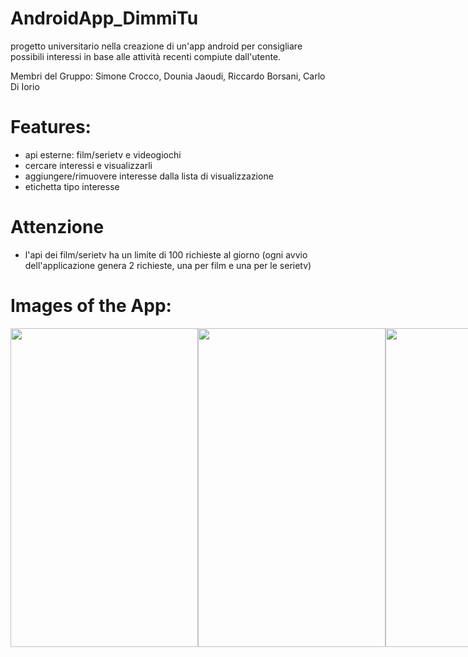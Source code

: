 # AndroidApp_DimmiTu
progetto universitario nella creazione di un'app android per consigliare possibili interessi in base alle attività recenti compiute dall'utente.

Membri del Gruppo: Simone Crocco, Dounia Jaoudi, Riccardo Borsani, Carlo Di Iorio

# Features:
- api esterne: film/serietv e videogiochi
- cercare interessi e visualizzarli
- aggiungere/rimuovere interesse dalla lista di visualizzazione
- etichetta tipo interesse
  
# Attenzione
- l'api dei film/serietv ha un limite di 100 richieste al giorno (ogni avvio dell'applicazione genera 2 richieste, una per film e una per le serietv)

# Images of the App:
<div style="display: flex;">
   <img src="https://github.com/Simonotos/AndroidApp_DimmiTu/blob/main/Screenshots/homepage%20consigli.png" width="300" height="510">
   <img src="https://github.com/Simonotos/AndroidApp_DimmiTu/blob/main/Screenshots/interessi.png" width="300" height="510">
   <img src="https://github.com/Simonotos/AndroidApp_DimmiTu/blob/main/Screenshots/ricerca%20interessi.png" width="300" height="510">
   <img src="https://github.com/Simonotos/AndroidApp_DimmiTu/blob/main/Screenshots/ricerca%20interessi%20dettagli.png" width="300" height="510">
</div>
